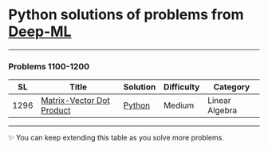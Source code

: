 # Python solutions of problems from [Deep-ML](https://www.deep-ml.com/)

---

### Problems 1100-1200

| SL | Title | Solution | Difficulty | Category |
|---|-------|----------|------------| ---------- |
| 1296 | [Matrix-Vector Dot Product](https://www.deep-ml.com/problems/1) | [Python](./solutions/divide_array_k_consecutive.py) | Medium | Linear Algebra |


---

✨ You can keep extending this table as you solve more problems.
